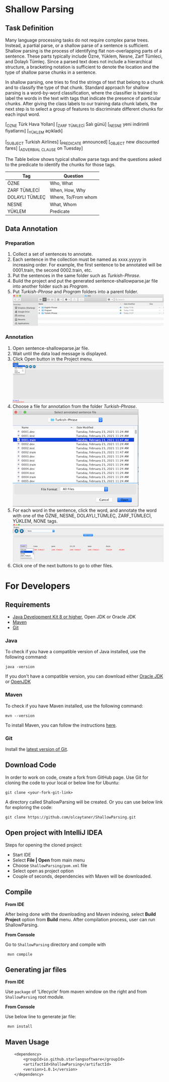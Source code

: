 # Shallow Parsing

## Task Definition

Many language processing tasks do not require complex parse trees. Instead, a partial parse, or a shallow parse of a sentence is sufficient. Shallow parsing is the process of identifying flat non-overlapping parts of a sentence. These parts typically include Özne, Yüklem, Nesne, Zarf Tümleci, and Dolaylı Tümleç. Since a parsed text does not include a hierarchical structure, a bracketing notation is sufficient to denote the location and the type of shallow parse chunks in a sentence. 

In shallow parsing, one tries to find the strings of text that belong to a chunk and to classify the type of that chunk. Standard approach for shallow parsing is a word-by-word classification, where the classifier is trained to label the words in the text with tags that indicate the presence of particular chunks. After giving the class labels to our training data chunk labels, the next step is to select a group of features to discriminate different chunks for each input word.

[<sub>OZNE</sub> Türk Hava Yolları] [<sub>ZARF TÜMLECİ</sub> Salı günü] [<sub>NESNE</sub> yeni indirimli fiyatlarını] [<sub>YÜKLEM</sub> açıkladı]

[<sub>SUBJECT</sub> Turkish Airlines] [<sub>PREDICATE</sub> announced] [<sub>OBJECT</sub> new discounted fares] [<sub>ADVERBIAL CLAUSE</sub> on Tuesday]  

The Table below shows typical shallow parse tags and the questions asked to the predicate to identify the chunks for those tags.
 
|Tag|Question|
|---|---|
|ÖZNE|Who, What|
|ZARF TÜMLECİ|When, How, Why|
|DOLAYLI TÜMLEÇ|Where, To/From whom|
|NESNE|What, Whom|
|YÜKLEM|Predicate|

## Data Annotation

### Preparation

1. Collect a set of sentences to annotate. 
2. Each sentence in the collection must be named as xxxx.yyyyy in increasing order. For example, the first sentence to be annotated will be 0001.train, the second 0002.train, etc.
3. Put the sentences in the same folder such as *Turkish-Phrase*.
4. Build the project and put the generated sentence-shallowparse.jar file into another folder such as *Program*.
5. Put *Turkish-Phrase* and *Program* folders into a parent folder.
![Main Folder](folder.png)

### Annotation

1. Open sentence-shallowparse.jar file.
2. Wait until the data load message is displayed.
3. Click Open button in the Project menu.
![Open File](open.png)
4. Choose a file for annotation from the folder *Turkish-Phrase*.  
![Choose File](choosefile.png)
5. For each word in the sentence, click the word, and annotate the word with one of the ÖZNE, NESNE, DOLAYLI_TÜMLEÇ, ZARF_TÜMLECİ, YÜKLEM, NONE tags.
![Shallow Parse Annotation](shallowparse.png)
6. Click one of the next buttons to go to other files.

For Developers
============

## Requirements

* [Java Development Kit 8 or higher](#java), Open JDK or Oracle JDK
* [Maven](#maven)
* [Git](#git)

### Java 

To check if you have a compatible version of Java installed, use the following command:

    java -version
    
If you don't have a compatible version, you can download either [Oracle JDK](https://www.oracle.com/technetwork/java/javase/downloads/jdk8-downloads-2133151.html) or [OpenJDK](https://openjdk.java.net/install/)    

### Maven
To check if you have Maven installed, use the following command:

    mvn --version
    
To install Maven, you can follow the instructions [here](https://maven.apache.org/install.html).      

### Git

Install the [latest version of Git](https://git-scm.com/book/en/v2/Getting-Started-Installing-Git).

## Download Code

In order to work on code, create a fork from GitHub page. 
Use Git for cloning the code to your local or below line for Ubuntu:

	git clone <your-fork-git-link>

A directory called ShallowParsing will be created. Or you can use below link for exploring the code:

	git clone https://github.com/olcaytaner/ShallowParsing.git

## Open project with IntelliJ IDEA

Steps for opening the cloned project:

* Start IDE
* Select **File | Open** from main menu
* Choose `ShallowParsing/pom.xml` file
* Select open as project option
* Couple of seconds, dependencies with Maven will be downloaded. 


## Compile

**From IDE**

After being done with the downloading and Maven indexing, select **Build Project** option from **Build** menu. After compilation process, user can run ShallowParsing.

**From Console**

Go to `ShallowParsing` directory and compile with 

     mvn compile 

## Generating jar files

**From IDE**

Use `package` of 'Lifecycle' from maven window on the right and from `ShallowParsing` root module.

**From Console**

Use below line to generate jar file:

     mvn install

## Maven Usage

        <dependency>
            <groupId>io.github.starlangsoftware</groupId>
            <artifactId>ShallowParsing</artifactId>
            <version>1.0.1</version>
        </dependency>
